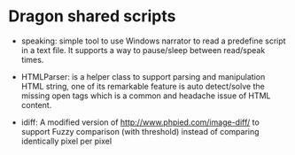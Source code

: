 Dragon shared scripts
=========

- speaking: simple tool to use Windows narrator to read a predefine script in a text file. It supports a way to pause/sleep between read/speak times.

- HTMLParser: is a helper class to support parsing and manipulation HTML string, one of its remarkable feature is auto detect/solve the missing open tags which is a common and headache issue of HTML content.

- idiff: A modified version of http://www.phpied.com/image-diff/ to support Fuzzy comparison (with threshold) instead of comparing identically pixel per pixel